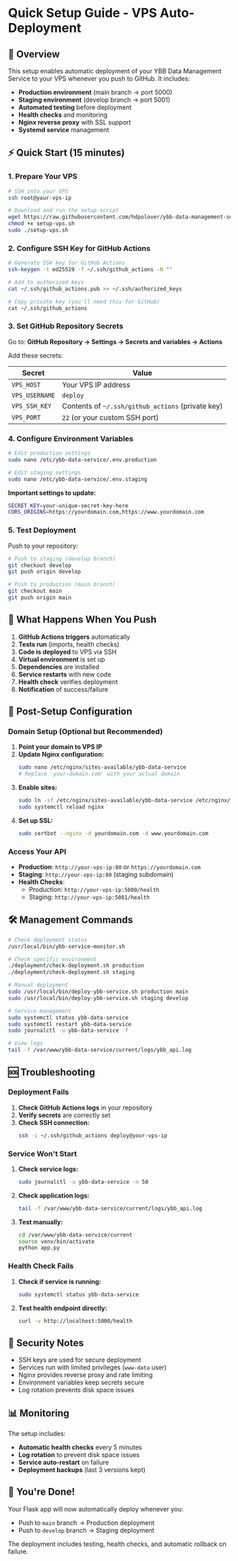 # Quick Setup Guide - VPS Auto-Deployment

## 🚀 Overview

This setup enables automatic deployment of your YBB Data Management Service to your VPS whenever you push to GitHub. It includes:

- **Production environment** (main branch → port 5000)
- **Staging environment** (develop branch → port 5001)
- **Automated testing** before deployment
- **Health checks** and monitoring
- **Nginx reverse proxy** with SSL support
- **Systemd service** management

## ⚡ Quick Start (15 minutes)

### 1. Prepare Your VPS

```bash
# SSH into your VPS
ssh root@your-vps-ip

# Download and run the setup script
wget https://raw.githubusercontent.com/hdpolover/ybb-data-management-service/main/deployment/setup-vps.sh
chmod +x setup-vps.sh
sudo ./setup-vps.sh
```

### 2. Configure SSH Key for GitHub Actions

```bash
# Generate SSH key for GitHub Actions
ssh-keygen -t ed25519 -f ~/.ssh/github_actions -N ""

# Add to authorized keys
cat ~/.ssh/github_actions.pub >> ~/.ssh/authorized_keys

# Copy private key (you'll need this for GitHub)
cat ~/.ssh/github_actions
```

### 3. Set GitHub Repository Secrets

Go to: **GitHub Repository → Settings → Secrets and variables → Actions**

Add these secrets:

| Secret | Value |
|--------|-------|
| `VPS_HOST` | Your VPS IP address |
| `VPS_USERNAME` | `deploy` |
| `VPS_SSH_KEY` | Contents of `~/.ssh/github_actions` (private key) |
| `VPS_PORT` | `22` (or your custom SSH port) |

### 4. Configure Environment Variables

```bash
# Edit production settings
sudo nano /etc/ybb-data-service/.env.production

# Edit staging settings  
sudo nano /etc/ybb-data-service/.env.staging
```

**Important settings to update:**
```bash
SECRET_KEY=your-unique-secret-key-here
CORS_ORIGINS=https://yourdomain.com,https://www.yourdomain.com
```

### 5. Test Deployment

Push to your repository:

```bash
# Push to staging (develop branch)
git checkout develop
git push origin develop

# Push to production (main branch)  
git checkout main
git push origin main
```

## 🎯 What Happens When You Push

1. **GitHub Actions triggers** automatically
2. **Tests run** (imports, health checks)
3. **Code is deployed** to VPS via SSH
4. **Virtual environment** is set up
5. **Dependencies** are installed
6. **Service restarts** with new code
7. **Health check** verifies deployment
8. **Notification** of success/failure

## 🔧 Post-Setup Configuration

### Domain Setup (Optional but Recommended)

1. **Point your domain to VPS IP**
2. **Update Nginx configuration:**
   ```bash
   sudo nano /etc/nginx/sites-available/ybb-data-service
   # Replace 'your-domain.com' with your actual domain
   ```
3. **Enable sites:**
   ```bash
   sudo ln -sf /etc/nginx/sites-available/ybb-data-service /etc/nginx/sites-enabled/
   sudo systemctl reload nginx
   ```
4. **Set up SSL:**
   ```bash
   sudo certbot --nginx -d yourdomain.com -d www.yourdomain.com
   ```

### Access Your API

- **Production**: `http://your-vps-ip:80` or `https://yourdomain.com`
- **Staging**: `http://your-vps-ip:80` (staging subdomain)
- **Health Checks**: 
  - Production: `http://your-vps-ip:5000/health`
  - Staging: `http://your-vps-ip:5001/health`

## 🛠️ Management Commands

```bash
# Check deployment status
/usr/local/bin/ybb-service-monitor.sh

# Check specific environment
./deployment/check-deployment.sh production
./deployment/check-deployment.sh staging

# Manual deployment
sudo /usr/local/bin/deploy-ybb-service.sh production main
sudo /usr/local/bin/deploy-ybb-service.sh staging develop

# Service management
sudo systemctl status ybb-data-service
sudo systemctl restart ybb-data-service
sudo journalctl -u ybb-data-service -f

# View logs
tail -f /var/www/ybb-data-service/current/logs/ybb_api.log
```

## 🆘 Troubleshooting

### Deployment Fails

1. **Check GitHub Actions logs** in your repository
2. **Verify secrets** are correctly set
3. **Check SSH connection:**
   ```bash
   ssh -i ~/.ssh/github_actions deploy@your-vps-ip
   ```

### Service Won't Start

1. **Check service logs:**
   ```bash
   sudo journalctl -u ybb-data-service -n 50
   ```
2. **Check application logs:**
   ```bash
   tail -f /var/www/ybb-data-service/current/logs/ybb_api.log
   ```
3. **Test manually:**
   ```bash
   cd /var/www/ybb-data-service/current
   source venv/bin/activate
   python app.py
   ```

### Health Check Fails

1. **Check if service is running:**
   ```bash
   sudo systemctl status ybb-data-service
   ```
2. **Test health endpoint directly:**
   ```bash
   curl -v http://localhost:5000/health
   ```

## 🔐 Security Notes

- SSH keys are used for secure deployment
- Services run with limited privileges (`www-data` user)
- Nginx provides reverse proxy and rate limiting
- Environment variables keep secrets secure
- Log rotation prevents disk space issues

## 📊 Monitoring

The setup includes:
- **Automatic health checks** every 5 minutes
- **Log rotation** to prevent disk space issues
- **Service auto-restart** on failure
- **Deployment backups** (last 3 versions kept)

## 🎉 You're Done!

Your Flask app will now automatically deploy whenever you:
- Push to `main` branch → Production deployment
- Push to `develop` branch → Staging deployment

The deployment includes testing, health checks, and automatic rollback on failure.